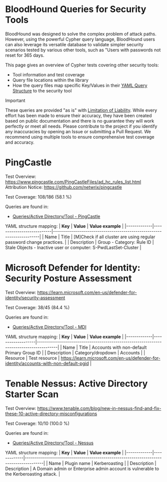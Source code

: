 # BloodHound Queries for Security Tools
BloodHound was designed to solve the complex problem of attack paths. However, using the powerful Cypher query language, BloodHound users can also leverage its versatile database to validate simpler security scenarios tested by various other tools, such as "Users with passwords not reset for 365 days.

This page gives an overview of Cypher tests covering other security tools:
- Tool information and test coverage
- Query file locations within the library
- How the query files map specific Key/Values in their [YAML Query Structure](query-structure.yml) to the security tool

> [!IMPORTANT]
> These queries are provided "as is" with [Limitation of Liability](/LICENSE). While every effort has been made to ensure their accuracy, they have been created based on public documentation and there is no guarantee they will work perfectly or meet all needs. Please contribute to the project if you identify any inaccuracies by opening an Issue or submitting a Pull Request. We recommend using multiple tools to ensure comprehensive test coverage and accuracy.


# PingCastle
Test Overview: https://www.pingcastle.com/PingCastleFiles/ad_hc_rules_list.html
Attribution Notice: https://github.com/netwrix/pingcastle

Test Coverage: 108/186 (58.1 %)

Queries are found in:
- [Queries/Active Directory/Tool - PingCastle](https://github.com/SpecterOps/BloodHoundCypherLibrary/tree/main/Queries/Active%20Directory/Tool%20-%20PingCastle)

YAML structure mapping:
| **Key**     | **Value**                 | **Value example**                                                     |
|-------------|---------------------------|-----------------------------------------------------------------------|
| Name        | Title                     | \[M]Check if all cluster are using regular password change practices. |
| Description | Group - Category: Rule ID | Stale Objects - Inactive user or computer: S-PwdLastSet-Cluster       |
	
# Microsoft Defender for Identity: Security Posture Assessment
Test Overview: https://learn.microsoft.com/en-us/defender-for-identity/security-assessment

Test Coverage: 38/45 (84.4 %)

Queries are found in:
- [Queries/Active Directory/Tool - MDI](https://github.com/SpecterOps/BloodHoundCypherLibrary/tree/main/Queries/Active%20Directory/Tool%20-%20MDI)

YAML structure mapping:
| **Key**     | **Value**         | **Value example**                                                                      |
|-------------|-------------------|----------------------------------------------------------------------------------------|
| Name        | Title             | Accounts with non-default Primary Group ID                                             |
| Description | Category/dropdown | Accounts                                                                               |
| Resource    | Test resource     | https://learn.microsoft.com/en-us/defender-for-identity/accounts-with-non-default-pgid |

# Tenable Nessus: Active Directory Starter Scan
Test Overview: https://www.tenable.com/blog/new-in-nessus-find-and-fix-these-10-active-directory-misconfigurations

Test Coverage: 10/10 (100.0 %)

Queries are found in:
- [Queries/Active Directory/Tool - Nessus](https://github.com/SpecterOps/BloodHoundCypherLibrary/tree/main/Queries/Active%20Directory/Tool%20-%20Nessus)

YAML structure mapping:
| **Key**     | **Value**   | **Value example**                                                                     |
|-------------|-------------|---------------------------------------------------------------------------------------|
| Name        | Plugin name | Kerberoasting                                                                         |
| Description | Description | A Domain admin or Enterprise admin account is vulnerable to the Kerberoasting attack. |

